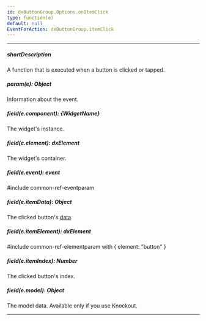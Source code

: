 ```yaml
---
id: dxButtonGroup.Options.onItemClick
type: function(e)
default: null
EventForAction: dxButtonGroup.itemClick
---
```

---
##### shortDescription
A function that is executed when a button is clicked or tapped.

##### param(e): Object
Information about the event.

##### field(e.component): {WidgetName}
The widget's instance.

##### field(e.element): dxElement
The widget's container.

##### field(e.event): event
#include common-ref-eventparam

##### field(e.itemData): Object
The clicked button's [data](/api-reference/10%20UI%20Widgets/dxButtonGroup/1%20Configuration/items.md '/Documentation/ApiReference/UI_Widgets/dxButtonGroup/Configuration/#items').

##### field(e.itemElement): dxElement
#include common-ref-elementparam with { element: "button" }

##### field(e.itemIndex): Number
The clicked button's index.

##### field(e.model): Object
The model data. Available only if you use Knockout.

---
